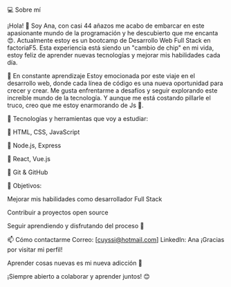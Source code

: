 💻 Sobre mí

¡Hola! 👋 Soy Ana, con casi 44 añazos me acabo de embarcar en este apasionante mundo de la programación y he descubierto que me encanta 😍. Actualmente estoy es un bootcamp de Desarrollo Web Full Stack en factoriaF5. Esta experiencia está siendo un "cambio de chip" en mi vida, estoy feliz de aprender nuevas tecnologías y mejorar mis habilidades cada día.

🚀 En constante aprendizaje
Estoy emocionada por este viaje en el desarrollo web, donde cada línea de código es una nueva oportunidad para crecer y crear. Me gusta enfrentarme a desafíos y seguir explorando este increíble mundo de la tecnología. Y aunque me está costando pillarle el truco, creo que me estoy enarmorando de Js 🥰.



🔧 Tecnologías y herramientas que voy a estudiar:

📌 HTML, CSS, JavaScript

📌 Node.js, Express

📌 React, Vue.js

📌 Git & GitHub




🌱 Objetivos:

Mejorar mis habilidades como desarrollador Full Stack

Contribuir a proyectos open source

Seguir aprendiendo y disfrutando del proceso 🚀



📫 Cómo contactarme
Correo: [cuyssi@hotmail.com]
LinkedIn: Ana
¡Gracias por visitar mi perfil!


Aprender cosas nuevas es mi nueva adicción 🤩


¡Siempre abierto a colaborar y aprender juntos! 😊
